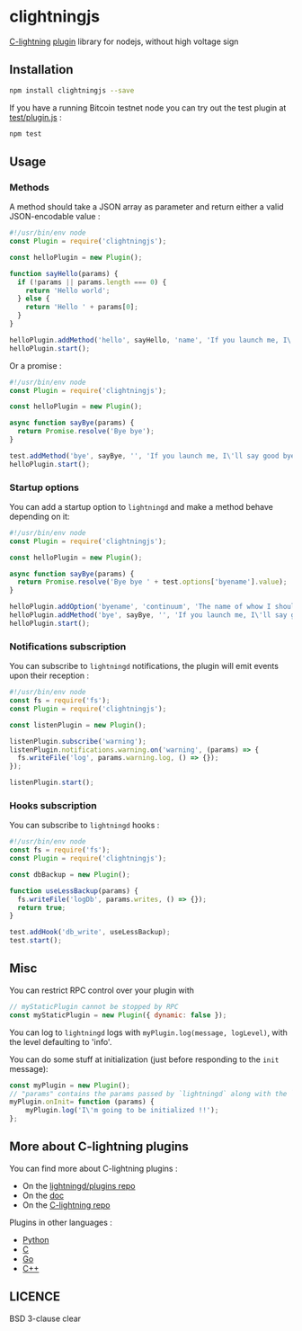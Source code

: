 # clightningjs
[C-lightning](https://github.com/ElementsProject/lightning) [plugin](https://lightning.readthedocs.io/PLUGINS.html) library for nodejs, without high voltage sign  
  
## Installation
```bash
npm install clightningjs --save
```
If you have a running Bitcoin testnet node you can try out the test plugin at [test/plugin.js](test/plugin.js) :
```bash
npm test
```
  
## Usage
### Methods
A method should take a JSON array as parameter and return either a valid JSON-encodable value :
```javascript
#!/usr/bin/env node
const Plugin = require('clightningjs');

const helloPlugin = new Plugin();

function sayHello(params) {
  if (!params || params.length === 0) {
    return 'Hello world';
  } else {
    return 'Hello ' + params[0];
  }
}

helloPlugin.addMethod('hello', sayHello, 'name', 'If you launch me, I\'ll great you !');
helloPlugin.start();
```
Or a promise :
```javascript
#!/usr/bin/env node
const Plugin = require('clightningjs');

const helloPlugin = new Plugin();

async function sayBye(params) {
  return Promise.resolve('Bye bye');
}

test.addMethod('bye', sayBye, '', 'If you launch me, I\'ll say good bye');
helloPlugin.start();
```
  
### Startup options
You can add a startup option to `lightningd` and make a method behave depending on it:
```javascript
#!/usr/bin/env node
const Plugin = require('clightningjs');

const helloPlugin = new Plugin();

async function sayBye(params) {
  return Promise.resolve('Bye bye ' + test.options['byename'].value);
}

helloPlugin.addOption('byename', 'continuum', 'The name of whow I should say bye to', 'string');
helloPlugin.addMethod('bye', sayBye, '', 'If you launch me, I\'ll say good bye');
helloPlugin.start();
```
  
### Notifications subscription
You can subscribe to `lightningd` notifications, the plugin will emit events upon their reception :
```javascript
#!/usr/bin/env node
const fs = require('fs');
const Plugin = require('clightningjs');

const listenPlugin = new Plugin();

listenPlugin.subscribe('warning');
listenPlugin.notifications.warning.on('warning', (params) => {
  fs.writeFile('log', params.warning.log, () => {});
});

listenPlugin.start();
```
  
### Hooks subscription
You can subscribe to `lightningd` hooks :
```javascript
#!/usr/bin/env node
const fs = require('fs');
const Plugin = require('clightningjs');

const dbBackup = new Plugin();

function useLessBackup(params) {
  fs.writeFile('logDb', params.writes, () => {});
  return true;
}

test.addHook('db_write', useLessBackup);
test.start();
```
  
## Misc
You can restrict RPC control over your plugin with
```javascript
// myStaticPlugin cannot be stopped by RPC
const myStaticPlugin = new Plugin({ dynamic: false });
```
  
You can log to `lightningd` logs with `myPlugin.log(message, logLevel)`, with the level
defaulting to 'info'.
  
You can do some stuff at initialization (just before responding to the `init` message):
```javascript
const myPlugin = new Plugin();
// "params" contains the params passed by `lightningd` along with the `init` message
myPlugin.onInit= function (params) {
	myPlugin.log('I\'m going to be initialized !!');
};
```
  
## More about C-lightning plugins

You can find more about C-lightning plugins :  
- On the [lightningd/plugins repo](https://github.com/lightningd/plugins)
- On the [doc](https://lightning.readthedocs.io/PLUGINS.html)
- On the [C-lightning repo](https://github.com/ElementsProject/lightning)
  
Plugins in other languages :
- [Python](https://github.com/ElementsProject/lightning/blob/master/contrib/pylightning)
- [C](https://github.com/ElementsProject/lightning/blob/master/plugins/libplugin.h)
- [Go](https://github.com/niftynei/glightning)
- [C++](https://github.com/darosior/lightningcpp)
  
## LICENCE

BSD 3-clause clear
